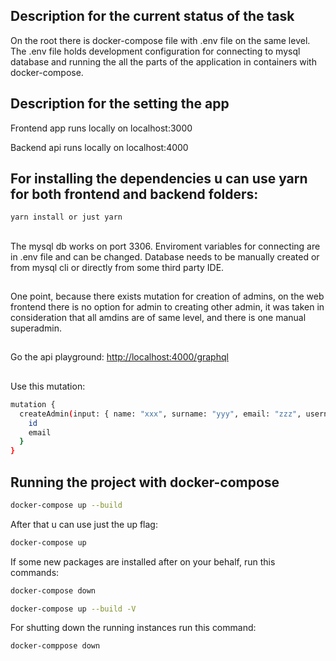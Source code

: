## Description for the current status of the task

On the root there is docker-compose file with .env file on the same level. The .env file holds development configuration for connecting to mysql database and running the all the parts of the application in containers with docker-compose.

## Description for the setting the app

Frontend app runs locally on localhost:3000

Backend api runs locally on localhost:4000

## For installing the dependencies u can use yarn for both frontend and backend folders:

```bash
yarn install or just yarn
```

##

The mysql db works on port 3306. Enviroment variables for connecting are in .env file and can be changed. Database needs to be manually created or from mysql cli or directly from some third party IDE.

##

One point, because there exists mutation for creation of admins, on the web frontend there is no option for admin to creating other admin, it was taken in consideration that all amdins are of same level, and there is one manual superadmin.

##

Go the api playground: [http://localhost:4000/graphql](http://localhost:4000/graphql)

##

Use this mutation:

```bash
mutation {
  createAdmin(input: { name: "xxx", surname: "yyy", email: "zzz", username: "qqq", password: "www" }) {
    id
    email
  }
}
```

## Running the project with docker-compose

```bash
docker-compose up --build
```

After that u can use just the up flag:

```bash
docker-compose up
```

If some new packages are installed after on your behalf, run this commands:

```bash
docker-compose down

docker-compose up --build -V
```

For shutting down the running instances run this command:

```bash
docker-comppose down
```
